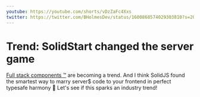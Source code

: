 ```yaml
---
youtube: https://youtube.com/shorts/vDzZaFc4Xxs
twitter: https://twitter.com/BHolmesDev/status/1600868574029303810?s=20
---
```


# Trend: SolidStart changed the server game

[Full stack components ™️](https://www.epicweb.dev/full-stack-components) are becoming a trend. And I think SolidJS found the smartest way to marry server$ code to your frontend in perfect typesafe harmony 🤝 Let's see if this sparks an industry trend!

